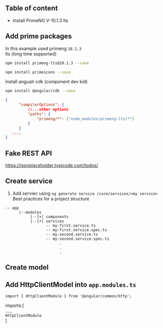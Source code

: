 ## Table of content
* Install PrimeNG V-10.1.3 lts
## Add prime packages

In this example used primeng `10.1.3`</br>
lts (long time supported) </br>
```bash
npm install primeng-lts@10.1.3 --save
```

```bash
npm install primeicons --save
```

install angualr cdk (component dev kid)
```bash
npm install @angular/cdk --save
```

```json
{ 
      "compilerOptions": {
          //...other options
          "paths": {
              "primeng/*": ["node_modules/primeng-lts/*"]
          }
      }
   ...,
}
```

## Fake REST API

https://jsonplaceholder.typicode.com/todos/

## Create service

1. Add serviec using `ng generate service /core/services/<my service>`
Best practices for a project structure
```
-- app
      |--modules
           |--[+] components
           |--[+] services
                  -- my-first.service.ts
                  -- my-first.service.spec.ts
                  -- my-second.service.ts
                  -- my-second.service.spec.ts
                        .
                        .
                        .
```



## Create model

## Add HttpClientModel into `app.modules.ts`

`import { HttpClientModule } from '@angular/common/http';`

imports:[</br>
....,</br>
`HttpClientModule` </br>
]

